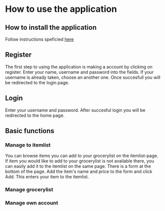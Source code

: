 


# How to use the application

## How to install the application
Follow instructions speficied [here](./installation.md)

## Register
The first step to using the application is making a account by clicking on register. Enter your name, username and password into the fields. If your username is already taken, choose an another one. Once succesfull you will be redirected to the login page.


## Login 
Enter your username and password. After succesful login you will be redirected to the home page. 


## Basic functions


### Manage to itemlist
You can browse items you can add to your grocerylist on the itemlist-page. If item you would like to add to your grocerylist is not available there, you can easily add it to the itemlist on the same page. There is a form at the bottom of the page. Add the item's name and price to the form and click Add. This enters your item to the itemlist.
 
### Manage grocerylist



### Manage own account